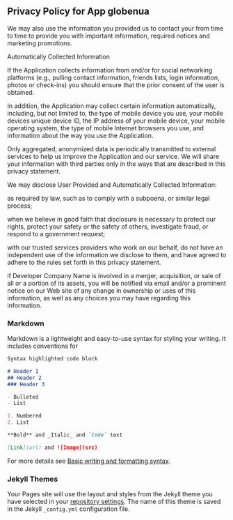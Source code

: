 ## Privacy Policy for App globenua

We may also use the information you provided us to contact your from time to time to provide you with important information, required notices and marketing promotions.

Automatically Collected Information 

If the Application collects information from and/or for social networking platforms (e.g., pulling contact information, friends lists, login information, photos or check-ins) you should ensure that the prior consent of the user is obtained.
 

In addition, the Application may collect certain information automatically, including, but not limited to, the type of mobile device you use, your mobile devices unique device ID, the IP address of your mobile device, your mobile operating system, the type of mobile Internet browsers you use, and information about the way you use the Application. 

Only aggregated, anonymized data is periodically transmitted to external services to help us improve the Application and our service. We will share your information with third parties only in the ways that are described in this privacy statement.

We may disclose User Provided and Automatically Collected Information:

as required by law, such as to comply with a subpoena, or similar legal process;

when we believe in good faith that disclosure is necessary to protect our rights, protect your safety or the safety of others, investigate fraud, or respond to a government request;

with our trusted services providers who work on our behalf, do not have an independent use of the information we disclose to them, and have agreed to adhere to the rules set forth in this privacy statement.

if Developer Company Name is involved in a merger, acquisition, or sale of all or a portion of its assets, you will be notified via email and/or a prominent notice on our Web site of any change in ownership or uses of this information, as well as any choices you may have regarding this information.

### Markdown

Markdown is a lightweight and easy-to-use syntax for styling your writing. It includes conventions for

```markdown
Syntax highlighted code block

# Header 1
## Header 2
### Header 3

- Bulleted
- List

1. Numbered
2. List

**Bold** and _Italic_ and `Code` text

[Link](url) and ![Image](src)
```

For more details see [Basic writing and formatting syntax](https://docs.github.com/en/github/writing-on-github/getting-started-with-writing-and-formatting-on-github/basic-writing-and-formatting-syntax).

### Jekyll Themes

Your Pages site will use the layout and styles from the Jekyll theme you have selected in your [repository settings](https://github.com/SloaneFox/webpage/settings/pages). The name of this theme is saved in the Jekyll `_config.yml` configuration file.


